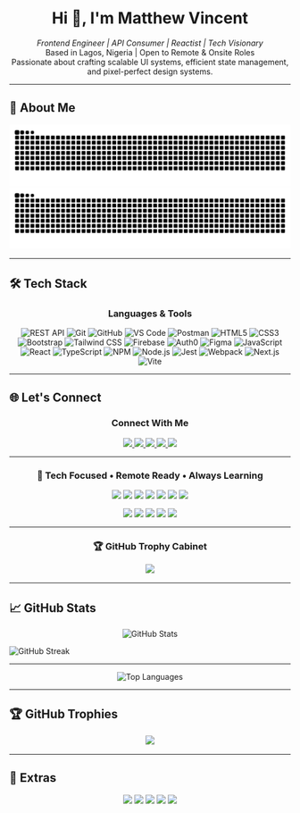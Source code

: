 <h1 align="center">Hi 👋, I'm Matthew Vincent</h1>
<p align="center">
  <em>Frontend Engineer | API Consumer | Reactist | Tech Visionary</em><br>
  Based in Lagos, Nigeria | Open to Remote & Onsite Roles<br>
  Passionate about crafting scalable UI systems, efficient state management, and pixel-perfect design systems.
</p>

---

## 🧠 About Me

<div align="center">

<!-- Snake Grid Contribution -->
<img src="https://raw.githubusercontent.com/mathetis041/mathetis041/output/github-contribution-grid-snake.svg#gh-light-mode-only" alt="GitHub Snake Light" />
<img src="https://raw.githubusercontent.com/mathetis041/mathetis041/output/github-contribution-grid-snake-dark.svg#gh-dark-mode-only" alt="GitHub Snake Dark" />

</div>

---

## 🛠️ Tech Stack

<h3 align="center">Languages & Tools</h3>

<p align="center">
  <img src="https://raw.githubusercontent.com/marwin1991/profile-technology-icons/refs/heads/main/icons/rest.png" width="40" height="40" alt="REST API" />
  <img src="https://raw.githubusercontent.com/marwin1991/profile-technology-icons/refs/heads/main/icons/git.png" width="40" height="40" alt="Git" />
  <img src="https://raw.githubusercontent.com/marwin1991/profile-technology-icons/refs/heads/main/icons/github.png" width="40" height="40" alt="GitHub" />
  <img src="https://raw.githubusercontent.com/marwin1991/profile-technology-icons/refs/heads/main/icons/visual_studio_code.png" width="40" height="40" alt="VS Code" />
  <img src="https://raw.githubusercontent.com/marwin1991/profile-technology-icons/refs/heads/main/icons/postman.png" width="40" height="40" alt="Postman" />
  <img src="https://raw.githubusercontent.com/marwin1991/profile-technology-icons/refs/heads/main/icons/html.png" width="40" height="40" alt="HTML5" />
  <img src="https://raw.githubusercontent.com/marwin1991/profile-technology-icons/refs/heads/main/icons/css.png" width="40" height="40" alt="CSS3" />
  <img src="https://raw.githubusercontent.com/marwin1991/profile-technology-icons/refs/heads/main/icons/bootstrap.png" width="40" height="40" alt="Bootstrap" />
  <img src="https://raw.githubusercontent.com/marwin1991/profile-technology-icons/refs/heads/main/icons/tailwind_css.png" width="40" height="40" alt="Tailwind CSS" />
  <img src="https://raw.githubusercontent.com/marwin1991/profile-technology-icons/refs/heads/main/icons/firebase.png" width="40" height="40" alt="Firebase" />
  <img src="https://raw.githubusercontent.com/marwin1991/profile-technology-icons/refs/heads/main/icons/auth0.png" width="40" height="40" alt="Auth0" />
  <img src="https://raw.githubusercontent.com/marwin1991/profile-technology-icons/refs/heads/main/icons/figma.png" width="40" height="40" alt="Figma" />
  <img src="https://raw.githubusercontent.com/marwin1991/profile-technology-icons/refs/heads/main/icons/javascript.png" width="40" height="40" alt="JavaScript" />
  <img src="https://raw.githubusercontent.com/marwin1991/profile-technology-icons/refs/heads/main/icons/react.png" width="40" height="40" alt="React" />
  <img src="https://raw.githubusercontent.com/marwin1991/profile-technology-icons/refs/heads/main/icons/typescript.png" width="40" height="40" alt="TypeScript" />
  <img src="https://raw.githubusercontent.com/marwin1991/profile-technology-icons/refs/heads/main/icons/npm.png" width="40" height="40" alt="NPM" />
  <img src="https://raw.githubusercontent.com/marwin1991/profile-technology-icons/refs/heads/main/icons/node_js.png" width="40" height="40" alt="Node.js" />
  <img src="https://raw.githubusercontent.com/marwin1991/profile-technology-icons/refs/heads/main/icons/jest.png" width="40" height="40" alt="Jest" />
  <img src="https://raw.githubusercontent.com/marwin1991/profile-technology-icons/refs/heads/main/icons/webpack.png" width="40" height="40" alt="Webpack" />
  <img src="https://raw.githubusercontent.com/marwin1991/profile-technology-icons/refs/heads/main/icons/next_js.png" width="40" height="40" alt="Next.js" />
  <img src="https://raw.githubusercontent.com/marwin1991/profile-technology-icons/refs/heads/main/icons/vite.png" width="40" height="40" alt="Vite" />
</p>

---

## 🌐 Let's Connect

<h3 align="center">Connect With Me</h3>

<p align="center">
  <a href="https://www.linkedin.com/in/matthew-vincent-frontend-developer" target="_blank">
    <img src="https://img.shields.io/badge/-LinkedIn-0077B5?style=for-the-badge&logo=linkedin&logoColor=white" />
  </a>
  <a href="https://wa.me/2349030710941?text=Hi%20Matthew%2C%20I%20saw%20your%20GitHub%20profile." target="_blank">
    <img src="https://img.shields.io/badge/-WhatsApp-25D366?style=for-the-badge&logo=whatsapp&logoColor=white" />
  </a>
  <a href="mailto:matthewonuoha41@gmail.com" target="_blank">
    <img src="https://img.shields.io/badge/-Email-D14836?style=for-the-badge&logo=gmail&logoColor=white" />
  </a>
  <a href="https://your-portfolio-link.com" target="_blank">
    <img src="https://img.shields.io/badge/-Portfolio-000000?style=for-the-badge&logo=firefox&logoColor=white" />
  </a>
  <a href="https://your-resume-link.com" target="_blank">
    <img src="https://img.shields.io/badge/-Resume-FFA500?style=for-the-badge&logo=readme&logoColor=white" />
  </a>
</p>

---


<h3 align="center">🚀 Tech Focused • Remote Ready • Always Learning</h3>

<p align="center">
  <!-- Skills & Experience Badges -->
  <img src="https://img.shields.io/badge/Frontend-React-blue?style=for-the-badge&logo=react&logoColor=white" />
  <img src="https://img.shields.io/badge/Typed-Typescript-3178C6?style=for-the-badge&logo=typescript&logoColor=white" />
  <img src="https://img.shields.io/badge/Styling-Tailwind-38B2AC?style=for-the-badge&logo=tailwind-css&logoColor=white" />
  <img src="https://img.shields.io/badge/Tested-Jest-C21325?style=for-the-badge&logo=jest&logoColor=white" />
  <img src="https://img.shields.io/badge/Versioned-Git-F05032?style=for-the-badge&logo=git&logoColor=white" />
  <img src="https://img.shields.io/badge/Tools-Postman-orange?style=for-the-badge&logo=postman&logoColor=white" />
  <img src="https://img.shields.io/badge/Design-Figma-F24E1E?style=for-the-badge&logo=figma&logoColor=white" />
</p>

<p align="center">
  <!-- Personal Branding Badges -->
  <img src="https://img.shields.io/badge/Experience-3+%20Years-success?style=for-the-badge&logo=codeforces&logoColor=white" />
  <img src="https://img.shields.io/badge/Joined-2022-blueviolet?style=for-the-badge&logo=github&logoColor=white" />
  <img src="https://img.shields.io/badge/Open%20Source-Lover-4B8BBE?style=for-the-badge&logo=github&logoColor=white" />
  <img src="https://img.shields.io/badge/Remote%20Ready-00C853?style=for-the-badge&logo=zoom&logoColor=white" />
  <img src="https://img.shields.io/badge/Loves%20Collaboration-FF4081?style=for-the-badge&logo=gitbook&logoColor=white" />
</p>

---

<h3 align="center">🏆 GitHub Trophy Cabinet</h3>

<p align="center">
  <img src="https://github-profile-trophy.vercel.app/?username=mathetis041&theme=algolia&no-frame=true&row=1&column=6&margin-w=10&margin-h=15&title=Commits,PullRequest,Repositories,Followers,Stars,Achievements" />
</p>

---
## 📈 GitHub Stats

<p align="center">
  <!-- GitHub Stats -->
  <img
    title="Matthew Vincent's GitHub Stats"
    alt="GitHub Stats"
    width="49%"
    src="https://github-readme-stats.vercel.app/api?username=mathetis041&show_icons=true&theme=tokyonight&hide_border=true&include_all_commits=true&count_private=true"
  />

  <!-- GitHub Streak (Use reliable domain) -->
  <img
    title="GitHub Streak"
    alt="GitHub Streak"
    width="49%"
    src="https://streak-stats.demolab.com?user=mathetis041&theme=tokyonight&hide_border=true"
  />
</p>

---

<p align="center">
  <!-- Most Used Languages -->
  <img
    title="Top Languages"
    alt="Top Languages"
    src="https://github-readme-stats.vercel.app/api/top-langs/?username=mathetis041&layout=compact&theme=tokyonight&hide_border=true"
  />
</p>


---

## 🏆 GitHub Trophies

<p align="center">
  <img src="https://github-profile-trophy.vercel.app/?username=mathetis041&theme=algolia&no-frame=true&margin-w=15&row=1&column=6&title=Commits,PullRequest,Repositories,Followers,Joined,Achievements" />
</p>

---

## 🔰 Extras

<p align="center">
  <img src="https://img.shields.io/badge/Experience-3%2B%20Years-22c55e?style=for-the-badge&logo=codeforces&logoColor=white" />
  <img src="https://img.shields.io/badge/Joined-2022-blueviolet?style=for-the-badge&logo=github&logoColor=white" />
  <img src="https://img.shields.io/badge/Open%20Source-Lover-4B8BBE?style=for-the-badge&logo=github&logoColor=white" />
  <img src="https://img.shields.io/badge/Remote%20Ready-00C853?style=for-the-badge&logo=zoom&logoColor=white" />
  <img src="https://img.shields.io/badge/Loves%20Collaboration-FF4081?style=for-the-badge&logo=gitbook&logoColor=white" />
</p>
